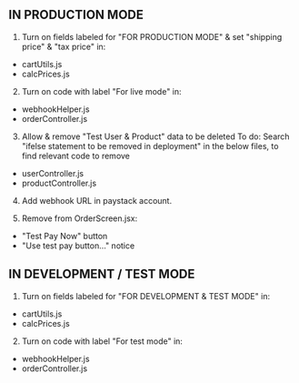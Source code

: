## IN PRODUCTION MODE

1. Turn on fields labeled for "FOR PRODUCTION MODE" & set "shipping price" & "tax price" in:

- cartUtils.js
- calcPrices.js

2. Turn on code with label "For live mode" in:

- webhookHelper.js
- orderController.js

3. Allow & remove "Test User & Product" data to be deleted
   To do: Search "ifelse statement to be removed in deployment" in the below files, to find relevant code to remove

- userController.js
- productController.js

4. Add webhook URL in paystack account.

5. Remove from OrderScreen.jsx:

- "Test Pay Now" button
- "Use test pay button..." notice

## IN DEVELOPMENT / TEST MODE

1. Turn on fields labeled for "FOR DEVELOPMENT & TEST MODE" in:

- cartUtils.js
- calcPrices.js

2. Turn on code with label "For test mode" in:

- webhookHelper.js
- orderController.js
